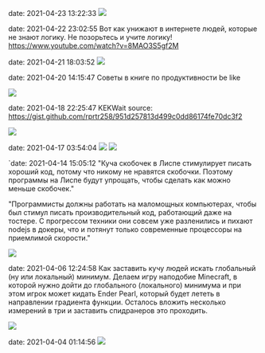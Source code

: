 date: 2021-04-23 13:22:33
![](/blog/static/img/4Br0ue9io9o.jpg)

date: 2021-04-22 23:02:55
Вот как унижают в интернете людей, которые не знают логику. Не позорьтесь и учите логику!
https://www.youtube.com/watch?v=8MAO3S5gf2M

date: 2021-04-21 18:03:52
![](/blog/static/img/4yBmy8F-2rE.jpg)

date: 2021-04-20 14:15:47
Советы в книге по продуктивности be like

![](/blog/static/img/OkpRFLJkeEQ.jpg)

date: 2021-04-18 22:25:47
KEKWait
source: https://gist.github.com/rprtr258/951d257813d499c0dd86174fe70dc3f2

![](/blog/static/img/o-7Ys_hZEps.jpg)

date: 2021-04-17 03:54:04
![](/blog/static/img/TjdH-gOonmw.jpg)
![](/blog/static/img/G8w67ry1Y9M.jpg)

`date: 2021-04-14 15:05:12
"Куча скобочек в Лиспе стимулирует писать хороший код, потому что никому не нравятся скобочки. Поэтому программы на Лиспе будут упрощать, чтобы сделать как можно меньше скобочек."

"Программисты должны работать на маломощных компьютерах, чтобы был стимул писать производительный код, работающий даже на тостере. С прогрессом техники они совсем уже разленились и пихают nodejs в докеры, что и потянут только современные процессоры на приемлимой скорости."

![](/blog/static/img/v5TfoIw6k9c.jpg)

date: 2021-04-06 12:24:58
Как заставить кучу людей искать глобальный (ну или локальный) минимум. Делаем игру наподобие Minecraft, в которой нужно дойти до глобального (локального) минимума и при этом игрок может кидать Ender Pearl, который будет лететь в направлении градиента функции. Осталось вложить несколько измерений в три и заставить спидранеров это проходить.

![](/blog/static/img/WNmwN6RvpgM.jpg)

date: 2021-04-04 01:14:56
![](/blog/static/img/5JYPqIBaA8Q.jpg)
